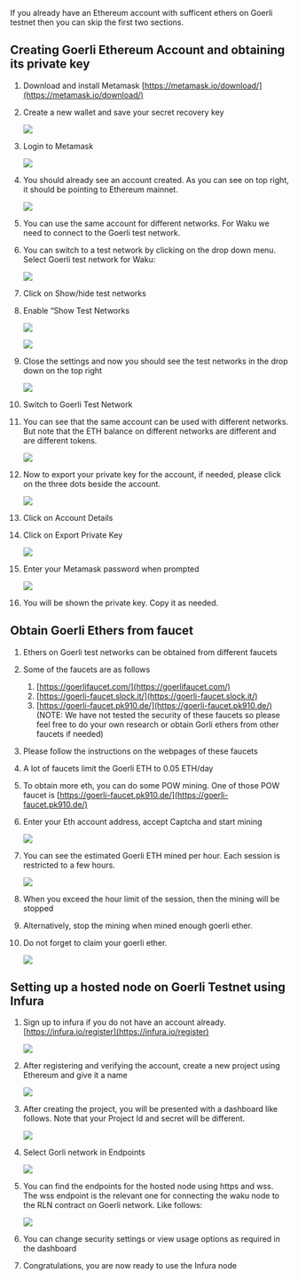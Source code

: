 If you already have an Ethereum account with sufficent ethers on Goerli testnet then you can skip the first two sections.
## Creating Goerli Ethereum Account and obtaining its private key


1. Download and install Metamask [https://metamask.io/download/](https://metamask.io/download/)
2. Create a new wallet and save your secret recovery key
    
    ![](https://i.imgur.com/HEOI0kp.jpg)

3. Login to Metamask
    
    ![](https://i.imgur.com/zFduIV8.jpg)

4. You should already see an account created. As you can see on top right, it should be pointing to Ethereum mainnet.
    
    ![](https://i.imgur.com/gk3TWUd.jpg)

5. You can use the same account for different networks. For Waku we need to connect to the Goerli test network.
6. You can switch to a test network by clicking on the drop down menu. Select Goerli test network for Waku:

    ![](https://i.imgur.com/kbuup6y.jpg)

7. Click on Show/hide test networks
8. Enable “Show Test Networks
    
    ![](https://i.imgur.com/02x7iSX.jpg)
    
    ![](https://i.imgur.com/UFsoRHR.jpg)

9. Close the settings and now you should see the test networks in the drop down on the top right
    
    ![](https://i.imgur.com/leSYt4z.jpg)

10. Switch to Goerli Test Network
11. You can see that the same account can be used with different networks. But note that the ETH balance on different networks are different and are different tokens.
    
    ![](https://i.imgur.com/Y7YkuEe.jpg)

12. Now to export your private key for the account, if needed, please click on the three dots beside the account.
    
    ![](https://i.imgur.com/9BlBmhT.jpg)

13. Click on Account Details
14. Click on Export Private Key
    
    ![](https://i.imgur.com/7g6SyuX.jpg)

15. Enter your Metamask password when prompted
    
    ![](https://i.imgur.com/VOojHY5.jpg)

16. You will be shown the private key. Copy it as needed.

Obtain Goerli Ethers from faucet
---

1. Ethers on Goerli test networks can be obtained from different faucets
2. Some of the faucets are as follows
    1. [https://goerlifaucet.com/](https://goerlifaucet.com/)
    2. [https://goerli-faucet.slock.it/](https://goerli-faucet.slock.it/)
    3. [https://goerli-faucet.pk910.de/](https://goerli-faucet.pk910.de/)
    (NOTE: We have not tested the security of these faucets so please feel free to do your own research or obtain Gorli ethers from other faucets if needed)
3. Please follow the instructions on the webpages of these faucets
4. A lot of faucets limit the Goerli ETH to 0.05 ETH/day
5. To obtain more eth, you can do some POW mining. One of those POW faucet is
     [https://goerli-faucet.pk910.de/](https://goerli-faucet.pk910.de/)
6. Enter your Eth account address, accept Captcha and start mining
    
    ![](https://i.imgur.com/IvHNsei.jpg)

7. You can see the estimated Goerli ETH mined per hour. Each session is restricted to a few hours.
    
    ![](https://i.imgur.com/qTWwyNr.jpg)

8. When you exceed the hour limit of the session, then the mining will be stopped
9. Alternatively, stop the mining when mined enough goerli ether.
10. Do not forget to claim your goerli ether.
    
    ![](https://i.imgur.com/cGCSexB.jpg)
    
    
Setting up a hosted node on Goerli Testnet using Infura
---

1. Sign up to infura if you do not have an account already. [https://infura.io/register](https://infura.io/register)
    
    ![](https://i.imgur.com/SyLaG6s.jpg)

2. After registering and verifying the account, create a new project using Ethereum and give it a name
    
    ![](https://i.imgur.com/fJbNqwd.jpg)

3. After creating the project, you will be presented with a dashboard like follows. Note that your Project Id and secret will be different.
    
    ![](https://i.imgur.com/PfGmq4i.jpg)

4. Select Gorli network in Endpoints
    
    ![](https://i.imgur.com/RgmH7C1.png)

5. You can find the endpoints for the hosted node using https and wss. The wss endpoint is the relevant one for connecting the waku node to the RLN contract on Goerli network. Like follows:
    
    ![](https://i.imgur.com/xqbOcOH.png)

6. You can change security settings or view usage options as required in the dashboard
7. Congratulations, you are now ready to use the Infura node
